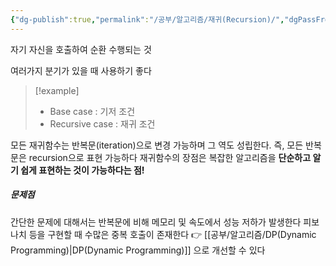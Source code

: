 ```yaml
---
{"dg-publish":true,"permalink":"/공부/알고리즘/재귀(Recursion)/","dgPassFrontmatter":true,"noteIcon":""}
---
```


자기 자신을 호출하여 순환 수행되는 것

여러가지 분기가 있을 때 사용하기 좋다


>[!example]
> - Base case : 기저 조건
>- Recursive case : 재귀 조건

모든 재귀함수는 반복문(iteration)으로 변경 가능하며
그 역도 성립한다. 즉, 모든 반복문은 recursion으로 표현 가능하다
재귀함수의 장점은 복잡한 알고리즘을 **단순하고 알기 쉽게 표현하는 것이 가능하다는 점!**

##### 문제점

간단한 문제에 대해서는 반복문에 비해 메모리 및 속도에서 성능 저하가 발생한다
피보나치 등을 구현할 때 수많은 중복 호출이 존재한다
👉 [[공부/알고리즘/DP(Dynamic Programming)\|DP(Dynamic Programming)]] 으로 개선할 수 있다